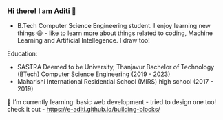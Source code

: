 ### Hi there! I am Aditi 👋
- B.Tech Computer Science Engineering student. I enjoy learning new things 😄 - like to learn more about things related to coding, Machine Learning and Artificial Intellegence. I draw too! 


Education:
- SASTRA Deemed to be University, Thanjavur
Bachelor of Technology (BTech) Computer Science Engineering (2019 - 2023)
- Maharishi International Residential School (MIRS)
high school (2017 - 2019)



🌱 I’m currently learning: basic web development - tried to design one too! check it out - https://e-aditi.github.io/building-blocks/




<!--
**e-aditi/E-Aditi** is a ✨ _special_ ✨ repository because its `README.md` (this file) appears on your GitHub profile.

Here are some ideas to get you started:

- 🔭 I’m currently working on ...
- 🌱 I’m currently learning ...
- 👯 I’m looking to collaborate on ...
- 🤔 I’m looking for help with ...
- 💬 Ask me about ...
- 📫 How to reach me: ...
- 😄 Pronouns: ...
- ⚡ Fun fact: ...
-->
